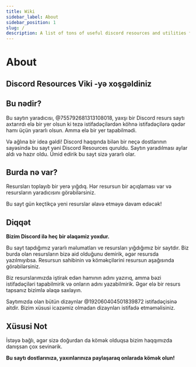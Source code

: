 ```yaml
---
title: Wiki
sidebar_label: About
sidebar_position: 1
slug: /
description: A list of tons of useful discord resources and utilities for all types of users, from beginners to power users.
---
```


# About

## Discord Resources Viki -yə xoşgəldiniz

## Bu nədir?

Bu saytın yaradıcısı, @755792681313108018, yaxşı bir Discord resurs saytı axtarırdı elə bir yer olsun ki tezə istifadəçilərdən köhnə istifadəçilərə qədər hamı üçün yararlı olsun. Amma elə bir yer tapabilmədi.

Və ağlına bir idea gəldi!
Discord haqqında bilən bir neçə dostlarının sayəsində bu sayt yəni Discord Resources quruldu. Saytın yaradılması aylar aldı və hazır oldu. Ümid edirik bu sayt sizə yararlı olar.

## Burda nə var?

Resursları toplayıb bir yerə yığdıq. Hər resursun bir açıqlaması var və resursların yaradıcısını görəbilərsiniz.

Bu sayt gün keçtikçə yeni resurslar əlavə etməyə davam edəcək!

## Diqqət

**Bizim Discord ilə heç bir əlaqəmiz yoxdur.**

Bu sayt tapdığımız yararlı məlumatları ve resursları yığdığımız bir saytdır. Biz burda olan resursların bizə aid olduğunu demirik, əgər resursda yazılmıyıbsa. Resursun sahibinin və köməkçilərini resursun aşağısında görəbilərsiniz.

Biz resurslarımızda iştirak edən hamının adını yazırıq, amma bəzi istifadəçiləri tapabilmirik və onların adını yazabilmirik. Əgər elə bir resurs tapsanız bizimlə əlaqə saxlayın.

Saytımızda olan bütün dizaynlar @192060404501839872 istifadəçisinə aitdir. Bizim xüsusi icazəmiz olmadan dizaynları istifadə etməməlisiniz.

## Xüsusi Not

İstəyə bağlı, əgər sizə doğurdan da kömək olduqsa bizim haqqımızda danışsan çox sevinərik.

**Bu saytı dostlarınıza, yaxınlarınıza paylaşaraq onlarada kömək olun!**
